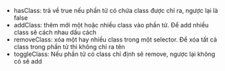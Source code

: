 - hasClass: trả về true nếu phần tử có chứa class được chỉ ra, ngược lại là false
- addClass: thêm mới một hoặc nhiều class vào phần tử. Để add nhiều class sẽ cách nhau dấu cách
- removeClass: xóa một hay nhiều class trong một selector. Để xóa tất cả class trong phần tử thì không chỉ ra tên
- toggleClass: Nếu phần tử có class chỉ định sẽ remove, ngược lại không có sẽ add